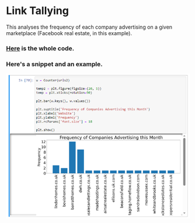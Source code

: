 # Link Tallying

This analyses the frequency of each company advertising on a given marketplace (Facebook real estate, in this example).

### [Here](https://github.com/Coletterbox/Link-Tallying/blob/main/Link%20Tallying.ipynb) is the whole code.

### Here's a snippet and an example.

![Example bar chart.](https://github.com/Coletterbox/Link-Tallying/blob/main/Capture.PNG)
